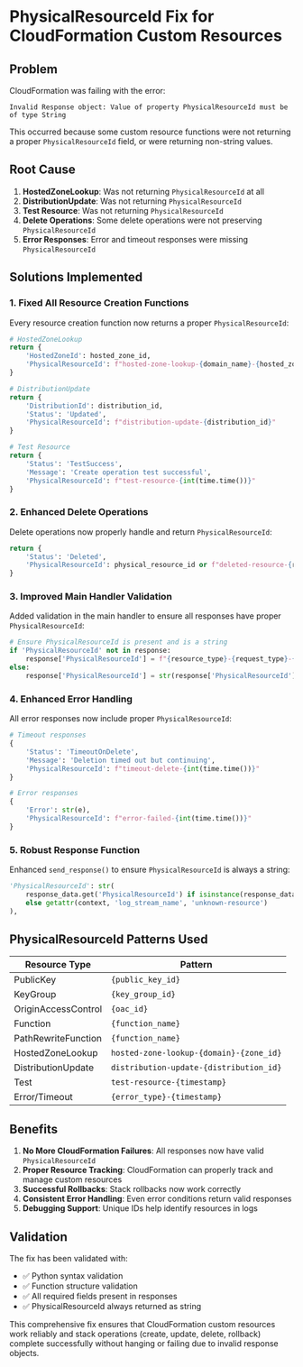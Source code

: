 # PhysicalResourceId Fix for CloudFormation Custom Resources

## Problem
CloudFormation was failing with the error:
```
Invalid Response object: Value of property PhysicalResourceId must be of type String
```

This occurred because some custom resource functions were not returning a proper `PhysicalResourceId` field, or were returning non-string values.

## Root Cause
1. **HostedZoneLookup**: Was not returning `PhysicalResourceId` at all
2. **DistributionUpdate**: Was not returning `PhysicalResourceId` 
3. **Test Resource**: Was not returning `PhysicalResourceId`
4. **Delete Operations**: Some delete operations were not preserving `PhysicalResourceId`
5. **Error Responses**: Error and timeout responses were missing `PhysicalResourceId`

## Solutions Implemented

### 1. Fixed All Resource Creation Functions
Every resource creation function now returns a proper `PhysicalResourceId`:

```python
# HostedZoneLookup
return {
    'HostedZoneId': hosted_zone_id,
    'PhysicalResourceId': f"hosted-zone-lookup-{domain_name}-{hosted_zone_id}"
}

# DistributionUpdate  
return {
    'DistributionId': distribution_id,
    'Status': 'Updated',
    'PhysicalResourceId': f"distribution-update-{distribution_id}"
}

# Test Resource
return {
    'Status': 'TestSuccess', 
    'Message': 'Create operation test successful',
    'PhysicalResourceId': f"test-resource-{int(time.time())}"
}
```

### 2. Enhanced Delete Operations
Delete operations now properly handle and return `PhysicalResourceId`:

```python
return {
    'Status': 'Deleted',
    'PhysicalResourceId': physical_resource_id or f"deleted-resource-{resource_type}-{int(time.time())}"
}
```

### 3. Improved Main Handler Validation
Added validation in the main handler to ensure all responses have proper `PhysicalResourceId`:

```python
# Ensure PhysicalResourceId is present and is a string
if 'PhysicalResourceId' not in response:
    response['PhysicalResourceId'] = f"{resource_type}-{request_type}-{int(time.time())}"
else:
    response['PhysicalResourceId'] = str(response['PhysicalResourceId'])
```

### 4. Enhanced Error Handling
All error responses now include proper `PhysicalResourceId`:

```python
# Timeout responses
{
    'Status': 'TimeoutOnDelete', 
    'Message': 'Deletion timed out but continuing',
    'PhysicalResourceId': f"timeout-delete-{int(time.time())}"
}

# Error responses
{
    'Error': str(e),
    'PhysicalResourceId': f"error-failed-{int(time.time())}"
}
```

### 5. Robust Response Function
Enhanced `send_response()` to ensure `PhysicalResourceId` is always a string:

```python
'PhysicalResourceId': str(
    response_data.get('PhysicalResourceId') if isinstance(response_data, dict) and response_data.get('PhysicalResourceId')
    else getattr(context, 'log_stream_name', 'unknown-resource')
),
```

## PhysicalResourceId Patterns Used

| Resource Type | Pattern |
|---------------|---------|
| PublicKey | `{public_key_id}` |
| KeyGroup | `{key_group_id}` |
| OriginAccessControl | `{oac_id}` |
| Function | `{function_name}` |
| PathRewriteFunction | `{function_name}` |
| HostedZoneLookup | `hosted-zone-lookup-{domain}-{zone_id}` |
| DistributionUpdate | `distribution-update-{distribution_id}` |
| Test | `test-resource-{timestamp}` |
| Error/Timeout | `{error_type}-{timestamp}` |

## Benefits

1. **No More CloudFormation Failures**: All responses now have valid `PhysicalResourceId`
2. **Proper Resource Tracking**: CloudFormation can properly track and manage custom resources
3. **Successful Rollbacks**: Stack rollbacks now work correctly
4. **Consistent Error Handling**: Even error conditions return valid responses
5. **Debugging Support**: Unique IDs help identify resources in logs

## Validation

The fix has been validated with:
- ✅ Python syntax validation
- ✅ Function structure validation  
- ✅ All required fields present in responses
- ✅ PhysicalResourceId always returned as string

This comprehensive fix ensures that CloudFormation custom resources work reliably and stack operations (create, update, delete, rollback) complete successfully without hanging or failing due to invalid response objects.